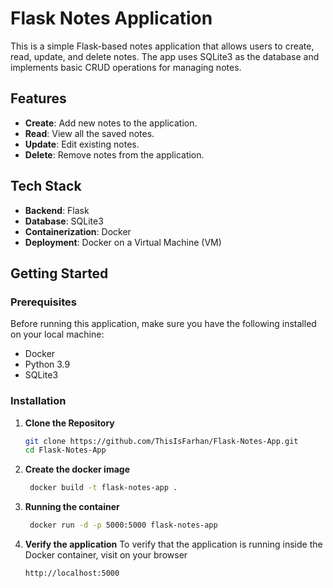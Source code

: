 # Flask Notes Application

This is a simple Flask-based notes application that allows users to create, read, update, and delete notes. The app uses SQLite3 as the database and implements basic CRUD operations for managing notes.

## Features

- **Create**: Add new notes to the application.
- **Read**: View all the saved notes.
- **Update**: Edit existing notes.
- **Delete**: Remove notes from the application.
  
## Tech Stack

- **Backend**: Flask
- **Database**: SQLite3
- **Containerization**: Docker
- **Deployment**: Docker on a Virtual Machine (VM)

## Getting Started

### Prerequisites

Before running this application, make sure you have the following installed on your local machine:

- Docker
- Python 3.9
- SQLite3

### Installation

1. **Clone the Repository**  
   ```bash
   git clone https://github.com/ThisIsFarhan/Flask-Notes-App.git
   cd Flask-Notes-App
   ```
2. **Create the docker image**
   ```bash
    docker build -t flask-notes-app .
   ```
3. **Running the container**
   ```bash
    docker run -d -p 5000:5000 flask-notes-app
   ```
4. **Verify the application**
    To verify that the application is running inside the Docker container, visit  on your browser
   ```
   http://localhost:5000
   ```

   
